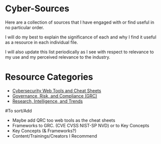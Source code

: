 # Cyber-Sources
Here are a collection of sources that I have engaged with or find useful in no particular order.

I will do my best to explain the significance of each and why I find it useful as a resource in each individual file.

I will also update this list periodically as I see with respect to relevance to my use and my perceived relevance to the industry.


# Resource Categories
- [Cybersecurity Web Tools and Cheat Sheets](Tools.md)
- [Governance, Risk, and Compliance (GRC)](GRC.md)
- [Research, Intelligence, and Trends](Security_Intelligence.md)


#To sort/Add
- Maybe add QRC too web tools as the cheat sheets
- Frameworks to GRC. (CVE CVSS NIST-SP NVD) or to Key Concepts
- Key Concepts (& Frameworks?)
- Content/Trainings/Creators I Recommend
